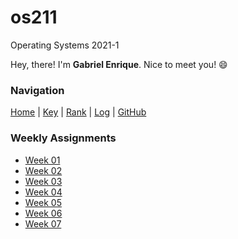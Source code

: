 # os211
Operating Systems 2021-1

Hey, there! I'm **Gabriel Enrique**. Nice to meet you! 😄

### Navigation
[Home](.) | [Key](https://gabriel-enrique.github.io/os211/TXT/mypubkey.txt) | [Rank](https://gabriel-enrique.github.io/os211/TXT/myrank.txt) | [Log](https://gabriel-enrique.github.io/os211/TXT/mylog.txt) | [GitHub](https://github.com/gabriel-enrique/os211)

### Weekly Assignments
 - [Week 01](https://gabriel-enrique.github.io/os211/W01/)
 - [Week 02](https://gabriel-enrique.github.io/os211/W02/)
 - [Week 03](https://gabriel-enrique.github.io/os211/W03/)
 - [Week 04](https://gabriel-enrique.github.io/os211/W04/)
 - [Week 05](https://gabriel-enrique.github.io/os211/W05/)
 - [Week 06](https://gabriel-enrique.github.io/os211/W06/)
 - [Week 07](https://gabriel-enrique.github.io/os211/W07/)
 